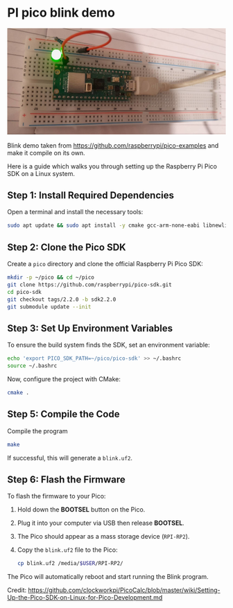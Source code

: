 # PI pico blink demo

![alt tag](setup.jpg)

Blink demo taken from https://github.com/raspberrypi/pico-examples 
and make it compile on its own.

Here is a guide which walks you through setting up the Raspberry Pi Pico SDK on a Linux system.

## Step 1: Install Required Dependencies
Open a terminal and install the necessary tools:

```bash
sudo apt update && sudo apt install -y cmake gcc-arm-none-eabi libnewlib-arm-none-eabi build-essential git
```

## Step 2: Clone the Pico SDK
Create a `pico` directory and clone the official Raspberry Pi Pico SDK:

```bash
mkdir -p ~/pico && cd ~/pico
git clone https://github.com/raspberrypi/pico-sdk.git
cd pico-sdk
git checkout tags/2.2.0 -b sdk2.2.0
git submodule update --init
```

## Step 3: Set Up Environment Variables
To ensure the build system finds the SDK, set an environment variable:

```bash
echo 'export PICO_SDK_PATH=~/pico/pico-sdk' >> ~/.bashrc
source ~/.bashrc
```

Now, configure the project with CMake:

```bash
cmake .
```

## Step 5: Compile the Code
Compile the program

```bash
make
```

If successful, this will generate a `blink.uf2`.

## Step 6: Flash the Firmware
To flash the firmware to your Pico:

1. Hold down the **BOOTSEL** button on the Pico.
2. Plug it into your computer via USB then release **BOOTSEL**.
3. The Pico should appear as a mass storage device (`RPI-RP2`).
4. Copy the `blink.uf2` file to the Pico:

   ```bash
   cp blink.uf2 /media/$USER/RPI-RP2/
   ```

The Pico will automatically reboot and start running the Blink program.

Credit:
https://github.com/clockworkpi/PicoCalc/blob/master/wiki/Setting-Up-the-Pico-SDK-on-Linux-for-Pico-Development.md
